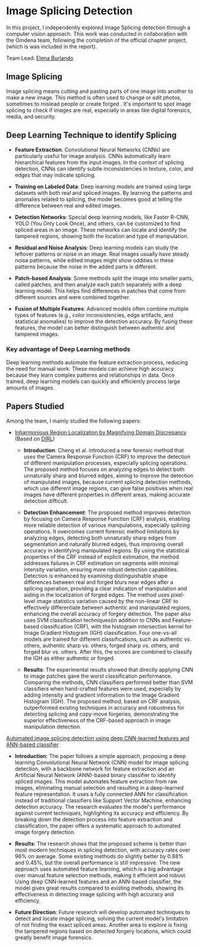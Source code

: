 
# Image Splicing Detection

In this project, I independently explored Image Splicing detection through a computer vision approach. This work was conducted in collaboration with the Omdena team, following the completion of the official chapter project, (which is was included in the report).

Team Lead: [Elena Burlando](https://www.linkedin.com/in/elena-burlando-43665b59/)

## Image Splicing
Image splicing means cutting and pasting parts of one image into another to make a new image. This method is often used to change or edit photos, sometimes to mislead people or create forged . It's important to spot image splicing to check if images are real, especially in areas like digital forensics, media, and security.

## Deep Learning Technique to identify Splicing
- **Feature Extraction**: Convolutional Neural Networks (CNNs) are particularly useful for image analysis. CNNs automatically learn hierarchical features from the input images. In the context of splicing detection, CNNs can identify subtle inconsistencies in texture, color, and edges that may indicate splicing.

- **Training on Labeled Data**: Deep learning models are trained using large datasets with both real and spliced images. By learning the patterns and anomalies related to splicing, the model becomes good at telling the difference between real and edited images.

- **Detection Networks**: Special deep learning models, like Faster R-CNN, YOLO (You Only Look Once), and others, can be customized to find spliced areas in an image. These networks can locate and identify the tampered regions, showing both the location and type of manipulation.

- **Residual and Noise Analysis**: Deep learning models can study the leftover patterns or noise in an image. Real images usually have steady noise patterns, while edited images might show oddities in these patterns because the noise in the added parts is different.

- **Patch-based Analysis**: Some methods split the image into smaller parts, called patches, and then analyze each patch separately with a deep learning model. This helps find differences in patches that come from different sources and were combined together.

- **Fusion of Multiple Features**: Advanced models often combine multiple types of features (e.g., color inconsistencies, edge artifacts, and statistical anomalies) to improve the detection accuracy. By fusing these features, the model can better distinguish between authentic and tampered images.

### Key advantage of Deep Learning methods

Deep learning methods automate the feature extraction process, reducing the need for manual work. These models can achieve high accuracy because they learn complex patterns and relationships in data. Once trained, deep learning models can quickly and efficiently process large amounts of images.

## Papers Studied

Among the team, I mainly studied the following papers: 

- [Inharmonious Region Localization by Magnifying Domain Discrepancy](https://cdn.aaai.org/ojs/20048/20048-13-24061-1-2-20220628.pdf) (Based on [DIRL](https://arxiv.org/pdf/2104.09453))
    - **Introduction**: Cheng et al. introduced a new forensic method that uses the Camera Response Function (CRF) to improve the detection of different manipulation processes, especially splicing operations. The proposed method focuses on analyzing edges to detect both unnaturally sharp and blurred edges, aiming to improve the detection of manipulated images, because current splicing detection methods, which use different image regions, can give false positives when real images have different properties in different areas, making accurate detection difficult.

    - **Detection Enhancement**: The proposed method improves detection by focusing on Camera Response Function (CRF) analysis, enabling more reliable detection of various manipulations, especially splicing operations. It overcomes current forensic method limitations by analyzing edges, detecting both unnaturally sharp edges from segmentation and naturally blurred edges, thus improving overall accuracy in identifying manipulated regions. By using the statistical properties of the CRF instead of explicit estimation, the method addresses failures in CRF estimation on segments with minimal intensity variation, ensuring more robust detection capabilities. Detection is enhanced by examining distinguishable shape differences between real and forged blurs near edges after a splicing operation, providing a clear indication of manipulation and aiding in the localization of forged edges. The method uses pixel-level image statistics variation caused by the non-linear CRF to effectively differentiate between authentic and manipulated regions, enhancing the overall accuracy of forgery detection. The paper also uses SVM classification techniques(in addition to CNNs and Feature-based classification (CRF), with the histogram intersection kernel for Image Gradient Histogram (IGH) classification. Four one-vs-all models are trained for different classifications, such as authentic vs. others, authentic sharp vs. others, forged sharp vs. others, and forged blur vs. others. After this, the scores are combined to classify the IGH as either authentic or forged.

    - **Results**: The experimental results showed that directly applying CNN to image patches gave the worst classification performance. Comparing the methods, CNN classifiers performed better than SVM classifiers when hand-crafted features were used, especially by adding intensity and gradient information to the Image Gradient Histogram (IGH). The proposed method, based on CRF analysis, outperformed existing techniques in accuracy and robustness for detecting splicing and copy-move forgeries, demonstrating the superior effectiveness of the CRF-based approach in image manipulation detection.

[Automated image splicing detection using deep CNN-learned features
and ANN-based classifier](https://drive.google.com/file/d/1flkuNAsaNPdJjK83W9kg7Cti8sZY1VCl/view)

   - **Introduction**: The paper follows a simple approach, proposing a deep learning Convolutional Neural Network (CNN) model for image splicing detection, with a backbone network for feature extraction and an Artificial Neural Network (ANN)-based binary classifier to identify spliced images. This model automates feature extraction from raw images, eliminating manual selection and resulting in a deep-learned feature representation. It uses a fully connected ANN for classification instead of traditional classifiers like Support Vector Machine, enhancing detection accuracy. The research evaluates the model's performance against current techniques, highlighting its accuracy and efficiency. By breaking down the detection process into feature extraction and classification, the paper offers a systematic approach to automated image forgery detection.

   - **Results**: The research shows that the proposed scheme is better than most modern techniques in splicing detection, with accuracy rates over 96% on average. Some existing methods do slightly better by 0.88% and 0.45%, but the overall performance is still impressive. The new approach uses automated feature learning, which is a big advantage over manual feature selection methods, making it efficient and robust. Using deep CNN-learned features and an ANN-based classifier, the model gives great results compared to existing methods, showing its effectiveness in detecting image splicing with high accuracy and efficiency.

   - **Future Direction**: Future research will develop automated techniques to detect and locate image splicing, solving the current model's limitation of not finding the exact spliced areas. Another area to explore is fixing the tampered regions based on detected forgery locations, which could greatly benefit image forensics.














